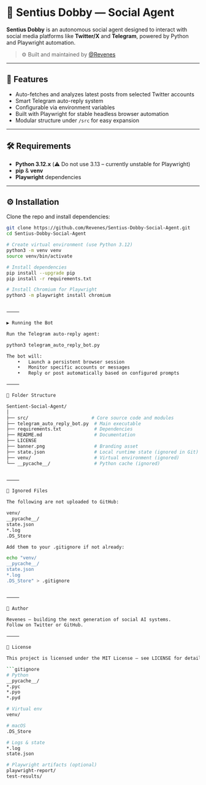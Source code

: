 # 🧠 Sentius Dobby — Social Agent

**Sentius Dobby** is an autonomous social agent designed to interact with social media platforms like **Twitter/X** and **Telegram**, powered by Python and Playwright automation.

> ⚙️ Built and maintained by [@Revenes](https://github.com/Revenes)

---

## 🚀 Features

- Auto-fetches and analyzes latest posts from selected Twitter accounts  
- Smart Telegram auto-reply system  
- Configurable via environment variables  
- Built with Playwright for stable headless browser automation  
- Modular structure under `/src` for easy expansion  

---

## 🛠️ Requirements

- **Python 3.12.x** (⚠️ Do not use 3.13 – currently unstable for Playwright)
- **pip** & **venv**
- **Playwright** dependencies

---

## ⚙️ Installation

Clone the repo and install dependencies:

```bash
git clone https://github.com/Revenes/Sentius-Dobby-Social-Agent.git
cd Sentius-Dobby-Social-Agent

# Create virtual environment (use Python 3.12)
python3 -m venv venv
source venv/bin/activate

# Install dependencies
pip install --upgrade pip
pip install -r requirements.txt

# Install Chromium for Playwright
python3 -m playwright install chromium


⸻

▶️ Running the Bot

Run the Telegram auto-reply agent:

python3 telegram_auto_reply_bot.py

The bot will:
	•	Launch a persistent browser session
	•	Monitor specific accounts or messages
	•	Reply or post automatically based on configured prompts

⸻

📁 Folder Structure

Sentient-Social-Agent/
│
├── src/                       # Core source code and modules
├── telegram_auto_reply_bot.py  # Main executable
├── requirements.txt            # Dependencies
├── README.md                   # Documentation
├── LICENSE
├── banner.png                  # Branding asset
├── state.json                  # Local runtime state (ignored in Git)
├── venv/                       # Virtual environment (ignored)
└── __pycache__/                # Python cache (ignored)


⸻

🚫 Ignored Files

The following are not uploaded to GitHub:

venv/
__pycache__/
state.json
*.log
.DS_Store

Add them to your .gitignore if not already:

echo "venv/
__pycache__/
state.json
*.log
.DS_Store" > .gitignore


⸻

💬 Author

Revenes — building the next generation of social AI systems.
Follow on Twitter or GitHub.

⸻

🧩 License

This project is licensed under the MIT License — see LICENSE for details.

```gitignore
# Python
__pycache__/
*.pyc
*.pyo
*.pyd

# Virtual env
venv/

# macOS
.DS_Store

# Logs & state
*.log
state.json

# Playwright artifacts (optional)
playwright-report/
test-results/